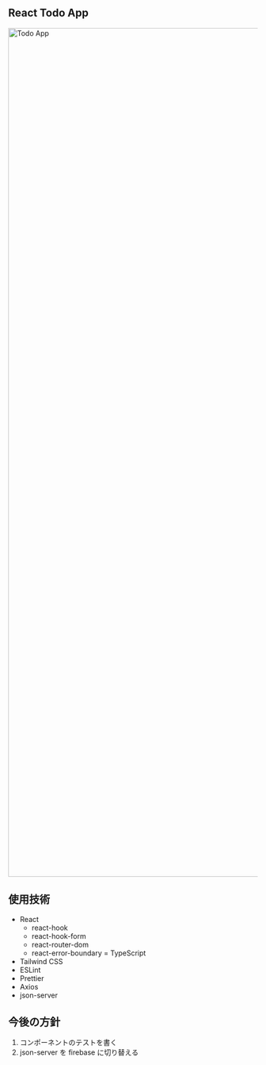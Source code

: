 ## React Todo App
<img width="1710" alt="Todo App" src="https://user-images.githubusercontent.com/74098518/194706204-47c0b688-46d7-4b8f-a70f-d9210ee605f9.png">

## 使用技術
- React
  - react-hook
  - react-hook-form
  - react-router-dom
  - react-error-boundary
= TypeScript
- Tailwind CSS
- ESLint
- Prettier
- Axios
- json-server

## 今後の方針
1. コンポーネントのテストを書く
2. json-server を firebase に切り替える
